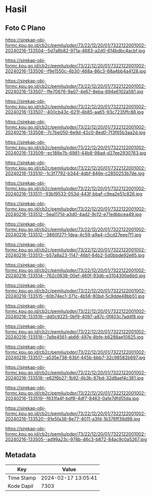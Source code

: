 # Hasil

## Foto C Plano

https://sirekap-obj-formc.kpu.go.id/cb2c/pemilu/pdpr/73/22/12/20/01/7322122001002-20240216-133504--5d7a8b82-971a-4683-a2d0-614bdbc4acbf.jpg

https://sirekap-obj-formc.kpu.go.id/cb2c/pemilu/pdpr/73/22/12/20/01/7322122001002-20240216-133506--f9e1550c-4b30-468a-86c3-68a4bb4a4128.jpg

https://sirekap-obj-formc.kpu.go.id/cb2c/pemilu/pdpr/73/22/12/20/01/7322122001002-20240216-133507--ffe70676-9a07-4e67-8eba-694e6102a581.jpg

https://sirekap-obj-formc.kpu.go.id/cb2c/pemilu/pdpr/73/22/12/20/01/7322122001002-20240216-133507--400cb43c-621f-4b85-aa65-93c7235ffc88.jpg

https://sirekap-obj-formc.kpu.go.id/cb2c/pemilu/pdpr/73/22/12/20/01/7322122001002-20240216-133508--7c7be050-6e9d-42c0-8ed0-7f3f65b3aa2d.jpg

https://sirekap-obj-formc.kpu.go.id/cb2c/pemilu/pdpr/73/22/12/20/01/7322122001002-20240216-133509--ec186e7b-6981-44b8-98ad-d27ee2930763.jpg

https://sirekap-obj-formc.kpu.go.id/cb2c/pemilu/pdpr/73/22/12/20/01/7322122001002-20240216-133510--1c3f7792-b344-4dbf-846e-c2850253b7de.jpg

https://sirekap-obj-formc.kpu.go.id/cb2c/pemilu/pdpr/73/22/12/20/01/7322122001002-20240216-133511--93b19533-053d-443f-bbaf-c9ea2e51c826.jpg

https://sirekap-obj-formc.kpu.go.id/cb2c/pemilu/pdpr/73/22/12/20/01/7322122001002-20240216-133512--5ea1171d-a3d0-4ad2-9cf2-e71edbbcea49.jpg

https://sirekap-obj-formc.kpu.go.id/cb2c/pemilu/pdpr/73/22/12/20/01/7322122001002-20240216-133512--3860f271-1dea-4c59-a9a4-c5cd27eee7f1.jpg

https://sirekap-obj-formc.kpu.go.id/cb2c/pemilu/pdpr/73/22/12/20/01/7322122001002-20240216-133513--b57a8a23-1147-46b1-84b2-5d0bbde92e85.jpg

https://sirekap-obj-formc.kpu.go.id/cb2c/pemilu/pdpr/73/22/12/20/01/7322122001002-20240216-133514--762c0638-00ef-460f-93db-e3104300e6b0.jpg

https://sirekap-obj-formc.kpu.go.id/cb2c/pemilu/pdpr/73/22/12/20/01/7322122001002-20240216-133515--60b74ec1-371c-4b58-80bd-5c9dde48bb51.jpg

https://sirekap-obj-formc.kpu.go.id/cb2c/pemilu/pdpr/73/22/12/20/01/7322122001002-20240216-133516--dd0c9225-0bf9-4097-a87c-0f403c7addf8.jpg

https://sirekap-obj-formc.kpu.go.id/cb2c/pemilu/pdpr/73/22/12/20/01/7322122001002-20240216-133516--7a9e4561-ab66-497e-8bfe-b6288ae10825.jpg

https://sirekap-obj-formc.kpu.go.id/cb2c/pemilu/pdpr/73/22/12/20/01/7322122001002-20240216-133517--a535e738-63bf-445b-bbb7-32c98582b697.jpg

https://sirekap-obj-formc.kpu.go.id/cb2c/pemilu/pdpr/73/22/12/20/01/7322122001002-20240216-133518--e62f6b27-1b92-4b3b-87bd-32d8aef4c361.jpg

https://sirekap-obj-formc.kpu.go.id/cb2c/pemilu/pdpr/73/22/12/20/01/7322122001002-20240216-133519--f631fa4f-bdf8-4df7-8463-0a1e7dfd55da.jpg

https://sirekap-obj-formc.kpu.go.id/cb2c/pemilu/pdpr/73/22/12/20/01/7322122001002-20240216-133520--91e5fa38-8e77-4011-a3fd-1b376ff39d98.jpg

https://sirekap-obj-formc.kpu.go.id/cb2c/pemilu/pdpr/73/22/12/20/01/7322122001002-20240216-133505--ad99a23c-978b-46c3-b872-84ac9c0a5267.jpg


## Metadata

| Key        | Value               |
| ---------- | ------------------- |
| Time Stamp | 2024-02-17 13:05:41 |
| Kode Dapil | 7303                |



